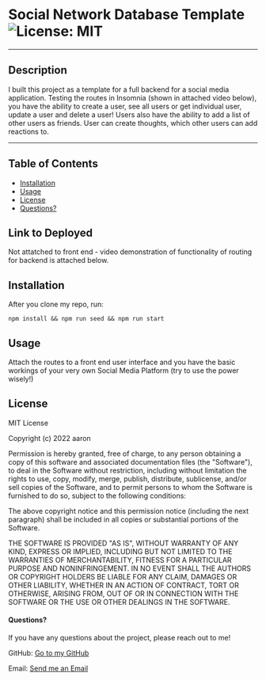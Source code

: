 # Social Network Database Template ![License: MIT](https://img.shields.io/badge/license-MIT-orange?style=for-the-badge&logo=appveyor)

---

## Description

I built this project as a template for a full backend for a social media application. Testing the routes in Insomnia (shown in attached video below), you have the ability to create a user, see all users or get individual user, update a user and delete a user! Users also have the ability to add a list of other users as friends. User can create thoughts, which other users can add reactions to.

---

## Table of Contents

- [Installation](#installation)
- [Usage](#usage)
- [License](#license)
- [Questions?](#questions)

## Link to Deployed

Not attatched to front end - video demonstration of functionality of routing for backend is attached below.

## Installation

After you clone my repo, run:

```
npm install && npm run seed && npm run start
```

## Usage

Attach the routes to a front end user interface and you have the basic workings of your very own Social Media Platform (try to use the power wisely!)

## License

MIT License

Copyright (c) 2022 aaron

Permission is hereby granted, free of charge, to any person obtaining a copy of this software and associated documentation files (the "Software"), to deal in the Software without restriction, including without limitation the rights to use, copy, modify, merge, publish, distribute, sublicense, and/or sell copies of the Software, and to permit persons to whom the Software is furnished to do so, subject to the following conditions:

The above copyright notice and this permission notice (including the next paragraph) shall be included in all copies or substantial portions of the Software.

THE SOFTWARE IS PROVIDED "AS IS", WITHOUT WARRANTY OF ANY KIND, EXPRESS OR IMPLIED, INCLUDING BUT NOT LIMITED TO THE WARRANTIES OF MERCHANTABILITY, FITNESS FOR A PARTICULAR PURPOSE AND NONINFRINGEMENT. IN NO EVENT SHALL THE AUTHORS OR COPYRIGHT HOLDERS BE LIABLE FOR ANY CLAIM, DAMAGES OR OTHER LIABILITY, WHETHER IN AN ACTION OF CONTRACT, TORT OR OTHERWISE, ARISING FROM, OUT OF OR IN CONNECTION WITH THE SOFTWARE OR THE USE OR OTHER DEALINGS IN THE SOFTWARE.

#### Questions?

If you have any questions about the project, please reach out to me!

GitHub: [Go to my GitHub](https://github.com/afarr002)

Email: [Send me an Email](afarrell002@gmail.com)
